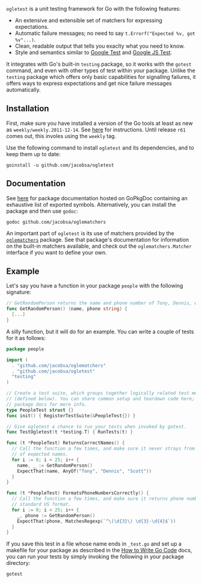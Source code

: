 `ogletest` is a unit testing framework for Go with the following features:

 *  An extensive and extensible set of matchers for expressing expectations.
 *  Automatic failure messages; no need to say `t.Errorf("Expected %v, got
    %v"...)`.
 *  Clean, readable output that tells you exaclty what you need to know.
 *  Style and semantics similar to [Google Test][googletest] and
    [Google JS Test][google-js-test].

It integrates with Go's built-in `testing` package, so it works with the
`gotest` command, and even with other types of test within your package. Unlike
the `testing` package which offers only basic capabilities for signalling
failures, it offers ways to express expectations and get nice failure messages
automatically.


Installation
------------

First, make sure you have installed a version of the Go tools at least as new as
`weekly/weekly.2011-12-14`. See [here][golang-install] for instructions. Until
release `r61` comes out, this involes using the `weekly` tag.

Use the following command to install `ogletest` and its dependencies, and to
keep them up to date:

    goinstall -u github.com/jacobsa/ogletest


Documentation
-------------

See [here][reference] for package documentation hosted on GoPkgDoc containing an
exhaustive list of exported symbols. Alternatively, you can install the package
and then use `godoc`:

    godoc github.com/jacobsa/oglematchers

An important part of `ogletest` is its use of matchers provided by the
[`oglematchers`][matcher-reference] package. See that package's documentation
for information on the built-in matchers available, and check out the
`oglematchers.Matcher` interface if you want to define your own.


Example
-------

Let's say you have a function in your package `people` with the following
signature:

```go
// GetRandomPerson returns the name and phone number of Tony, Dennis, or Scott.
func GetRandomPerson() (name, phone string) {
  [...]
}
```

A silly function, but it will do for an example. You can write a couple of tests
for it as follows:

```go
package people

import (
  . "github.com/jacobsa/oglematchers"
  . "github.com/jacobsa/ogletest"
  "testing"
)

// Create a test suite, which groups together logically related test methods
// (defined below). You can share common setup and teardown code here; see the
// package docs for more info.
type PeopleTest struct {}
func init() { RegisterTestSuite(&PeopleTest{}) }

// Give ogletest a chance to run your tests when invoked by gotest.
func TestOgletest(t *testing.T) { RunTests(t) }

func (t *PeopleTest) ReturnsCorrectNames() {
  // Call the function a few times, and make sure it never strays from the set
  // of expected names.
  for i := 0; i < 25; i++ {
    name, _ := GetRandomPerson()
    ExpectThat(name, AnyOf("Tony", "Dennis", "Scott"))
  }
}

func (t *PeopleTest) FormatsPhoneNumbersCorrectly() {
  // Call the function a few times, and make sure it returns phone numbers in a
  // standard US format.
  for i := 0; i < 25; i++ {
    _, phone := GetRandomPerson()
    ExpectThat(phone, MatchesRegexp(`^\(\d{3}\) \d{3}-\d{4}$`))
  }
}
```

If you save this test in a file whose name ends in `_test.go` and set up a
makefile for your package as described in the [How to Write Go Code][howtowrite]
docs, you can run your tests by simply invoking the following in your package
directory:

    gotest


[reference]: http://gopkgdoc.appspot.com/pkg/github.com/jacobsa/ogletest
[matcher-reference]: http://gopkgdoc.appspot.com/pkg/github.com/jacobsa/oglematchers
[golang-install]: http://golang.org/doc/install.html#releases
[googletest]: http://code.google.com/p/googletest/
[google-js-test]: http://code.google.com/p/google-js-test/
[howtowrite]: http://golang.org/doc/code.html
